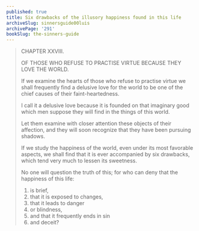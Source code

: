 ```yaml
---
published: true
title: Six drawbacks of the illusory happiness found in this life
archiveSlug: sinnersguide00luis
archivePage: '291'
bookSlug: the-sinners-guide
---
```


> CHAPTER XXVIII.
>
> OF THOSE WHO REFUSE TO PRACTISE VIRTUE BECAUSE THEY LOVE THE WORLD.
>
> If we examine the hearts of those who refuse to practise virtue we shall frequently find a delusive love for the world to be one of the chief causes of their faint-heartedness.
>
> I call it a delusive love because it is founded on that imaginary good which men suppose they will find in the things of this world.
>
> Let them examine with closer attention these objects of their affection, and they will soon recognize that they have been pursuing shadows.
>
> If we study the happiness of the world, even under its most favorable aspects, we shall find that it is ever accompanied by six drawbacks, which tend very much to lessen its sweetness.
>
> No one will question the truth of this; for who can deny that the happiness of this life:
>
> 1. is brief,
> 2. that it is exposed to changes,
> 3. that it leads to danger
> 4. or blindness,
> 5. and that it frequently ends in sin
> 6. and deceit?
